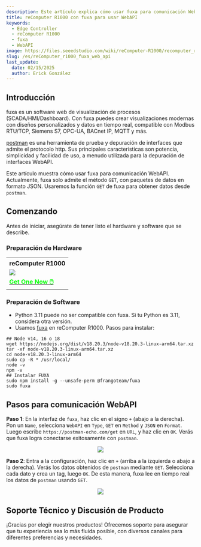 ```yaml
---
description: Este artículo explica cómo usar fuxa para comunicación WebAPI en un reComputerR1000.
title: reComputer R1000 con fuxa para usar WebAPI
keywords:
  - Edge Controller
  - reComputer R1000
  - fuxa
  - WebAPI
image: https://files.seeedstudio.com/wiki/reComputer-R1000/recomputer_r_images/01.png
slug: /es/reComputer_r1000_fuxa_web_api
last_update:
  date: 02/15/2025
  author: Erick González
---
```


## Introducción

fuxa es un software web de visualización de procesos (SCADA/HMI/Dashboard). Con fuxa puedes crear visualizaciones modernas con diseños personalizados y datos en tiempo real, compatible con Modbus RTU/TCP, Siemens S7, OPC-UA, BACnet IP, MQTT y más.

[postman](https://www.postman.com/downloads/?utm_source=postman-home) es una herramienta de prueba y depuración de interfaces que admite el protocolo http. Sus principales características son potencia, simplicidad y facilidad de uso, a menudo utilizada para la depuración de interfaces WebAPI.

Este artículo muestra cómo usar fuxa para comunicación WebAPI. Actualmente, fuxa solo admite el método `GET`, con paquetes de datos en formato JSON. Usaremos la función `GET` de fuxa para obtener datos desde `postman`.

## Comenzando

Antes de iniciar, asegúrate de tener listo el hardware y software que se describe.

### Preparación de Hardware

<div class="table-center">
	<table class="table-nobg">
    <tr class="table-trnobg">
      <th class="table-trnobg">reComputer R1000</th>
		</tr>
    <tr class="table-trnobg"></tr>
		<tr class="table-trnobg">
			<td class="table-trnobg"><div style={{textAlign:'center'}}><img src="https://files.seeedstudio.com/wiki/reComputer-R1000/recomputer_r_images/01.png" style={{width:300, height:'auto'}}/></div></td>
		</tr>
    <tr class="table-trnobg"></tr>
		<tr class="table-trnobg">
			<td class="table-trnobg"><div class="get_one_now_container" style={{textAlign: 'center'}}><a class="get_one_now_item" href="https://www.seeedstudio.com/reComputer-R1025-10-p-5895.html" target="_blank" rel="noopener noreferrer">
              <strong><span><font color={'FFFFFF'} size={"4"}> Get One Now 🖱️</font></span></strong>
          </a></div></td>
        </tr>
    </table>
    </div>

### Preparación de Software

* Python 3.11 puede no ser compatible con fuxa. Si tu Python es 3.11, considera otra versión.
* Usamos [fuxa](https://github.com/frangoteam/FUXA) en reComputer R1000. Pasos para instalar:
```shell
## Node v14, 16 o 18
wget https://nodejs.org/dist/v18.20.3/node-v18.20.3-linux-arm64.tar.xz
tar -xf node-v18.20.3-linux-arm64.tar.xz
cd node-v18.20.3-linux-arm64
sudo cp -R * /usr/local/
node -v
npm -v
## Instalar FUXA
sudo npm install -g --unsafe-perm @frangoteam/fuxa
sudo fuxa
```

## Pasos para comunicación WebAPI

**Paso 1**: En la interfaz de `fuxa`, haz clic en el signo `+` (abajo a la derecha). Pon un `Name`, selecciona `WebAPI` en `Type`, `GET` en `Method` y `JSON` en `Format`. Luego escribe `https://postman-echo.com/get` en `URL`, y haz clic en `OK`. Verás que fuxa logra conectarse exitosamente con `postman`.

<center><img width={600} src="https://files.seeedstudio.com/wiki/reComputer-R1000/fuxa/connect_webapi.gif" /></center>

**Paso 2**: Entra a la configuración, haz clic en `+` (arriba a la izquierda o abajo a la derecha). Verás los datos obtenidos de `postman` mediante `GET`. Selecciona cada dato y crea un tag, luego `OK`. De esta manera, fuxa lee en tiempo real los datos de `postman` usando `GET`.

<center><img width={600} src="https://files.seeedstudio.com/wiki/reComputer-R1000/fuxa/display_webapi_get_data.gif" /></center>

## Soporte Técnico y Discusión de Producto

¡Gracias por elegir nuestros productos! Ofrecemos soporte para asegurar que tu experiencia sea lo más fluida posible, con diversos canales para diferentes preferencias y necesidades.

<div class="button_tech_support_container">
<a href="https://forum.seeedstudio.com/" class="button_forum"></a> 
<a href="https://www.seeedstudio.com/contacts" class="button_email"></a>
</div>

<div class="button_tech_support_container">
<a href="https://discord.gg/eWkprNDMU7" class="button_discord"></a> 
<a href="https://github.com/Seeed-Studio/wiki-documents/discussions/69" class="button_discussion"></a>
</div>
